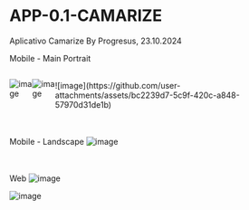 # APP-0.1-CAMARIZE
Aplicativo Camarize By Progresus, 23.10.2024

Mobile - Main Portrait<br>

<div class="dois" style="display: flex;">
<br>
  
![image](https://github.com/user-attachments/assets/88e56ddd-a62c-4edd-8896-8565ca2db01d)

![image](https://github.com/user-attachments/assets/21abd537-ee5c-4642-b9ef-0b1ea14f8dd6)


<br>
![image](https://github.com/user-attachments/assets/bc2239d7-5c9f-420c-a848-57970d31de1b) 
</div>
<br><br>

Mobile - Landscape
![image](https://github.com/user-attachments/assets/c212ebaf-23bc-46a0-a7f2-1249aa894f8d)

<br><br>
Web
![image](https://github.com/user-attachments/assets/9b50338d-b72e-48cc-91ce-2b0a726530ef)

![image](https://github.com/user-attachments/assets/a324c62f-55ec-4890-b3eb-71e8e312a75c)





